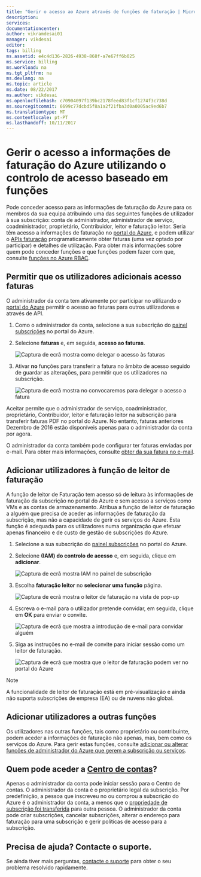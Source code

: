 ```yaml
---
title: "Gerir o acesso ao Azure através de funções de faturação | Microsoft Docs"
description: 
services: 
documentationcenter: 
author: vikramdesai01
manager: vikdesai
editor: 
tags: billing
ms.assetid: e4c4d136-2826-4938-868f-a7e67ff6b025
ms.service: billing
ms.workload: na
ms.tgt_pltfrm: na
ms.devlang: na
ms.topic: article
ms.date: 08/22/2017
ms.author: vikdesai
ms.openlocfilehash: c70904097f139bc2178feed83f1cf1274f3c738d
ms.sourcegitcommit: 6699c77dcbd5f8a1a2f21fba3d0a0005ac9ed6b7
ms.translationtype: MT
ms.contentlocale: pt-PT
ms.lasthandoff: 10/11/2017
---
```

# <a name="manage-access-to-billing-information-for-azure-using-role-based-access-control"></a>Gerir o acesso a informações de faturação do Azure utilizando o controlo de acesso baseado em funções

Pode conceder acesso para as informações de faturação do Azure para os membros da sua equipa atribuindo uma das seguintes funções de utilizador à sua subscrição: conta de administrador, administrador de serviço, coadministrador, proprietário, Contribuidor, leitor e faturação leitor. Seria têm acesso a informações de faturação no [portal do Azure](https://portal.azure.com/), e podem utilizar o [APIs faturação](billing-usage-rate-card-overview.md) programaticamente obter faturas (uma vez optado por participar) e detalhes de utilização. Para obter mais informações sobre quem pode conceder funções e que funções podem fazer com que, consulte [funções no Azure RBAC](../active-directory/role-based-access-built-in-roles.md).

## <a name="opt-in"></a>Permitir que os utilizadores adicionais acesso faturas

O administrador da conta tem ativamente por participar no utilizando o [portal do Azure](https://portal.azure.com/) permitir o acesso ao faturas para outros utilizadores e através de API.

1. Como o administrador da conta, selecione a sua subscrição do [painel subscrições](https://portal.azure.com/#blade/Microsoft_Azure_Billing/SubscriptionsBlade) no portal do Azure.

1. Selecione **faturas** e, em seguida, **acesso ao faturas**.

    ![Captura de ecrã mostra como delegar o acesso às faturas](./media/billing-manage-access/AA-optin.png)

1. Ativar **no** funções para transferir a fatura no âmbito de acesso seguido de guardar as alterações, para permitir que os utilizadores na subscrição.

    ![Captura de ecrã mostra no convocaremos para delegar o acesso a fatura](./media/billing-manage-access/AA-optinAllow.png)

Aceitar permite que o administrador de serviço, coadministrador, proprietário, Contribuidor, leitor e faturação leitor na subscrição para transferir faturas PDF no portal do Azure. No entanto, faturas anteriores Dezembro de 2016 estão disponíveis apenas para o administrador da conta por agora.

O administrador da conta também pode configurar ter faturas enviadas por e-mail. Para obter mais informações, consulte [obter da sua fatura no e-mail](billing-download-azure-invoice-daily-usage-date.md).

## <a name="adding-users-to-the-billing-reader-role"></a>Adicionar utilizadores à função de leitor de faturação

A função de leitor de Faturação tem acesso só de leitura às informações de faturação da subscrição no portal do Azure e sem acesso a serviços como VMs e as contas de armazenamento. Atribua a função de leitor de faturação a alguém que precisa de aceder as informações de faturação da subscrição, mas não a capacidade de gerir os serviços do Azure. Esta função é adequada para os utilizadores numa organização que efetuar apenas financeiro e de custo de gestão de subscrições do Azure.

1. Selecione a sua subscrição do [painel subscrições](https://portal.azure.com/#blade/Microsoft_Azure_Billing/SubscriptionsBlade) no portal do Azure.

1. Selecione **(IAM) do controlo de acesso** e, em seguida, clique em **adicionar**.

    ![Captura de ecrã mostra IAM no painel de subscrição](./media/billing-manage-access/select-iam.PNG)

1. Escolha **faturação leitor** no **selecionar uma função** página.

    ![Captura de ecrã mostra o leitor de faturação na vista de pop-up](./media/billing-manage-access/select-roles.PNG)

1. Escreva o e-mail para o utilizador pretende convidar, em seguida, clique em **OK** para enviar o convite.

    ![Captura de ecrã que mostra a introdução de e-mail para convidar alguém](./media/billing-manage-access/add-user.PNG)

1. Siga as instruções no e-mail de convite para iniciar sessão como um leitor de faturação.

    ![Captura de ecrã que mostra que o leitor de faturação podem ver no portal do Azure](./media/billing-manage-access/billing-reader-view.png)

> [!NOTE]
> A funcionalidade de leitor de faturação está em pré-visualização e ainda não suporta subscrições de empresa (EA) ou de nuvens não global.

## <a name="adding-users-to-other-roles"></a>Adicionar utilizadores a outras funções

Os utilizadores nas outras funções, tais como proprietário ou contribuinte, podem aceder a informações de faturação não apenas, mas, bem como os serviços do Azure. Para gerir estas funções, consulte [adicionar ou alterar funções de administrador do Azure que gerem a subscrição ou serviços](billing-add-change-azure-subscription-administrator.md).

## <a name="who-can-access-the-account-centerhttpsaccountwindowsazurecom"></a>Quem pode aceder a [Centro de contas](https://account.windowsazure.com)?

Apenas o administrador da conta pode iniciar sessão para o Centro de contas. O administrador da conta é o proprietário legal da subscrição. Por predefinição, a pessoa que inscreveu no ou comprou a subscrição do Azure é o administrador da conta, a menos que o [propriedade de subscrição foi transferida](billing-subscription-transfer.md) para outra pessoa. O administrador da conta pode criar subscrições, cancelar subscrições, alterar o endereço para faturação para uma subscrição e gerir políticas de acesso para a subscrição.

## <a name="need-help-contact-support"></a>Precisa de ajuda? Contacte o suporte.

Se ainda tiver mais perguntas, [contacte o suporte](https://portal.azure.com/?#blade/Microsoft_Azure_Support/HelpAndSupportBlade) para obter o seu problema resolvido rapidamente.
